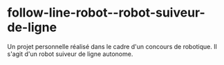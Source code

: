# follow-line-robot--robot-suiveur-de-ligne
Un projet personnelle réalisé dans le cadre d'un concours de robotique. Il s'agit d'un robot suiveur de ligne autonome.
